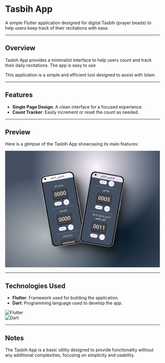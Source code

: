 # Tasbih App

A simple Flutter application designed for digital Tasbih (prayer beads) to help users keep track of their recitations with ease.

---

## **Overview**

Tasbih App provides a minimalist interface to help users count and track their daily recitations. The app is easy to use

This application is a simple and efficient tool designed to assist with Islam.

---

## **Features**

- **Single Page Design**: A clean interface for a focused experience.
- **Count Tracker**: Easily increment or reset the count as needed.

---

## **Preview**

Here is a glimpse of the Tasbih App showcasing its main features:  

![App Preview](https://raw.githubusercontent.com/moaz-abdeltawab92/Tasbih_app/master/115shots_so.png)

---

## **Technologies Used**

- **Flutter**: Framework used for building the application.
- **Dart**: Programming language used to develop the app.

![Flutter](https://img.shields.io/badge/Flutter-3.10.5-blue)  
![Dart](https://img.shields.io/badge/Dart-2.20-green)

---

## **Notes**

The Tasbih App is a basic utility designed to provide functionality without any additional complexities, focusing on simplicity and usability.

